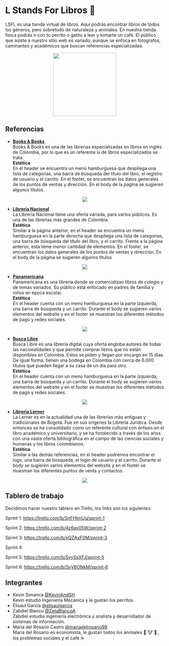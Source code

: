 
# L Stands For Libros 📕
LSFL es una tienda virtual de libros. Aquí podrás encontrar libros de todos los géneros, pero sobretodo de naturaleza y animales. En nuestra tienda física podrás ir con tu perrito o gatito a leer y tomarte un café. El público que asiste a nuestro sitio web es variado, aunque se enfoca en fotografos, caminantes y académicos que buscan referencias especializadas. <br />

<p align="center">
  <img src="https://user-images.githubusercontent.com/71073724/135700941-f38bb62e-2f9d-4109-9061-de8a134a89b5.png" width="200" height="200">
</p>

## Referencias
- [**Books & Books**](https://www.booksandbooks.com.co)<br />
Books & Books es una de las librerias especializadas en libros en inglés de Colombia, por lo que es un referente si de libros especializados se trata.<br />
**Estética**<br />
En el header se encuentra un menú hamburguesa que despliega una lista de categorias, una barra de búsqueda del título del libro, el registro de usuario y el carrito. En el footer, se encuentran los datos generales de los puntos de ventas y dirección. En el body de la página se sugieren algunos títulos. <br />
<p align="center">
  <img src="https://user-images.githubusercontent.com/71073724/135702070-f760e651-0e8d-4270-9a8f-d320e83d633f.png">
</p>

- [**Libreria Nacional**](https://librerianacional.com)<br />
La Libreria Nacional tiene una oferta variada, para varios públicos. Es una de las librerias más grandes de Colombia.<br />
**Estética**<br />
Similar a la página anterior, en el header se encuentra un menú hamburguesa en la parte derecha que despliega una lista de categorias, una barra de búsqueda del título del libro, y el carrito. Frente a la página anterior, esta tiene menor cantidad de elementos. En el footer, se encuentran los datos generales de los puntos de ventas y dirección. En el body de la página se sugieren algunos títulos
<p align="center">
  <img src="https://user-images.githubusercontent.com/71073724/135702189-d2523a41-12f9-497e-af3a-d8da5db079a5.png">
</p>

- [**Panamericana**](https://www.panamericana.com.co/libros)<br />
Panamericana es una libreria donde se comercializan libros de colegio y de temas variados. Su público está enfocado en padres de familia y niños en época escolar.<br />
**Estética**<br />
En el header cuenta con un menú hamburguesa en la parte izquierda, una barra de búsqueda y un carrito. Durante el body se sugieren varios elementos del website y en el footer se muestran los diferentes métodos de pago y redes sociales.  
<p align="center">
  <img src="https://user-images.githubusercontent.com/71073724/135702220-e6c1ecd9-2d7d-4951-8a72-4c1027525bd0.png">
</p>

- [**Busca Libre**](https://www.buscalibre.com.co)<br />
Busca Libre es una librería digital cuya oferta engloba autores de todas las nacionalidades y que permite comprar libros que no están disponibles en Colombia. Estos se piden y llegan por encargo en 15 días. De igual forma, tienen una bodega en Colombia con cerca de 6.000 títulos que pueden llegar a su casa de un día para otro.<br />
**Estética**<br />
En el header cuenta con un menú hamburguesa en la parte izquierda, una barra de búsqueda y un carrito. Durante el body se sugieren varios elementos del website y en el footer se muestran los diferentes métodos de pago y redes sociales.  
<p align="center">
  <img src="https://user-images.githubusercontent.com/71073724/135702241-9212a2a2-1b2e-4473-ac00-5ae6fcbb94e1.png">
</p>

- [**Libreria Lerner**](https://www.librerialerner.com.co)<br />
La Lerner es en la actualidad una de las librerías más antiguas y tradicionales de Bogotá. Fue en sus orígenes la Librería Jurídica. Desde entonces se ha consolidado como un referente cultural con énfasis en el libro académico y universitario, y se ha fortalecido a través de los años con una vasta oferta bibliográfica en el campo de las ciencias sociales y humanas y los libros colombianos.<br />
**Estética**<br />
Similar a las demás referencias, en el header podremos encontrar el logo, una barra de búsqueda, el login de usuario y el carrito. Durante el body se sugieren varios elementos del website y en el footer se muestran los diferentes puntos de venta y contactos. 
<p align="center">
  <img src="https://user-images.githubusercontent.com/71073724/135702364-a962095f-04f6-494e-8de3-2b856fc2dfd8.png">
</p>

## Tablero de trabajo
Decidimos hacer nuestro tablero en Trello, los links son los siguientes:

Sprint 1: 
https://trello.com/b/SnFHtmUu/sprint-1

Sprint 2:
https://trello.com/b/4z6ax05W/sprint-2

Sprint 3:
https://trello.com/b/xQZAxF0M/sprint-3

Sprint 4:

Sprint 5:
https://trello.com/b/SvySsXFJ/sprint-5

Sprint 6:
https://trello.com/b/SyV6ONkM/sprint-6


## Integrantes
- Kevin Simanca [@KevinAndSH](https://github.com/KevinAndSH) <br />
Kevin estudió Ingeniería Mecánica y le gustan los perritos.
- Elisaul García [@elisaulgarcia](https://github.com/elisaulgarcia) <br />
- Zabdiel Blanco [@ZetaBlancoA](https://github.com/ZetaBlancoA) <br />
Zabdiel estudia ingeniería electrónica y analista y desarrollador de sistemas de información. 
- Maria del Rosario Castro [@mariadelrosario98](https://github.com/mariadelrosario98) <br />
Maria del Rosario es economista, le gustan todos los animales 🐤 🐮 🐷 , los problemas sociales y el café ☕️

